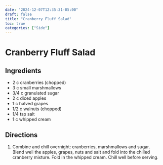 ```yaml
---
date: "2024-12-07T12:35:31-05:00"
draft: false
title: "Cranberry Fluff Salad"
toc: true
categories: ["Side"]
---
```


# Cranberry Fluff Salad

## Ingredients

- 2 c cranberries (chopped)
- 3 c small marshmallows
- 3/4 c granulated sugar
- 2 c diced apples
- 1 c halved grapes
- 1/2 c walnuts (chopped)
- 1/4 tsp salt
- 1 c whipped cream

## Directions

1. Combine and chill overnight: cranberries, marshmallows and sugar. Blend well the apples, grapes, nuts and salt and fold into the chilled cranberry mixture. Fold in the whipped cream. Chill well before serving.
